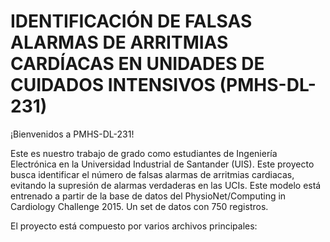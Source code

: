 # IDENTIFICACIÓN DE FALSAS ALARMAS DE ARRITMIAS CARDÍACAS EN UNIDADES DE CUIDADOS INTENSIVOS (PMHS-DL-231)



¡Bienvenidos a PMHS-DL-231! 

Este es nuestro trabajo de grado como estudiantes de Ingeniería Electrónica en la Universidad Industrial de Santander (UIS). Este proyecto busca identificar el número de falsas alarmas de arritmias cardiacas, evitando la supresión de alarmas verdaderas en las UCIs. Este modelo está entrenado a partir de la base de datos del PhysioNet/Computing in Cardiology Challenge 2015. Un set de datos con 750 registros. 


El proyecto está compuesto por varios archivos principales:

